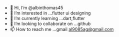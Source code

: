 - 👋 Hi, I’m @albinthomas45
- 👀 I’m interested in ...flutter ui designing
- 🌱 I’m currently learning ...dart,flutter
- 💞️ I’m looking to collaborate on ...github
- 📫 How to reach me ...gmail al9085ag@gmail.com

<!---
albinthomas45/albinthomas45 is a ✨ special ✨ repository because its `README.md` (this file) appears on your GitHub profile.
You can click the Preview link to take a look at your changes.
--->
